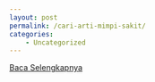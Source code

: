```yaml
---
layout: post
permalink: /cari-arti-mimpi-sakit/
categories:
    - Uncategorized
---
```


[Baca Selengkapnya](/04)